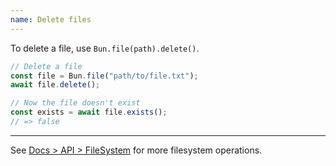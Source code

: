 ```yaml
---
name: Delete files
---
```


To delete a file, use `Bun.file(path).delete()`.

```ts
// Delete a file
const file = Bun.file("path/to/file.txt");
await file.delete();

// Now the file doesn't exist
const exists = await file.exists();
// => false
```

---

See [Docs > API > FileSystem](https://bun.sh/docs/api/file-io) for more filesystem operations.
